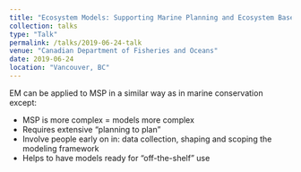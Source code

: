 ```yaml
---
title: "Ecosystem Models: Supporting Marine Planning and Ecosystem Based Management"
collection: talks
type: "Talk"
permalink: /talks/2019-06-24-talk
venue: "Canadian Department of Fisheries and Oceans"
date: 2019-06-24
location: "Vancouver, BC"
---
```


EM can be applied to MSP in a similar way as in marine conservation except:
- MSP is more complex = models more complex
- Requires extensive “planning to plan”
- Involve people early on in: data collection, shaping and scoping the modeling framework
- Helps to have models ready for “off-the-shelf” use 
